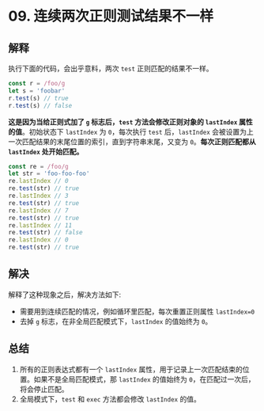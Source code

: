 # 09. 连续两次正则测试结果不一样

## 解释

执行下面的代码，会出乎意料，两次 `test` 正则匹配的结果不一样。
```js
const r = /foo/g
let s = 'foobar'
r.test(s) // true
r.test(s) // false
```

**这是因为当给正则式加了 `g` 标志后，`test` 方法会修改正则对象的 `lastIndex` 属性的值**。初始状态下 `lastIndex` 为 `0`，每次执行 `test` 后，`lastIndex` 会被设置为上一次匹配结果的末尾位置的索引，直到字符串末尾，又变为 `0`。**每次正则匹配都从 `lastIndex` 处开始匹配。**

```js
const re = /foo/g
let str = 'foo-foo-foo'
re.lastIndex // 0
re.test(str) // true
re.lastIndex // 3
re.test(str) // true
re.lastIndex // 7
re.test(str) // true
re.lastIndex // 11
re.test(str) // false
re.lastIndex // 0
re.test(str) // true
```

## 解决

解释了这种现象之后，解决方法如下:
- 需要用到连续匹配的情况，例如循环里匹配，每次重置正则属性 `lastIndex=0`
- 去掉 `g` 标志，在非全局匹配模式下，`lastIndex` 的值始终为 `0`。

## 总结

1. 所有的正则表达式都有一个 `lastIndex` 属性，用于记录上一次匹配结束的位置。如果不是全局匹配模式，那 `lastIndex` 的值始终为 `0`，在匹配过一次后，将会停止匹配。
2. 全局模式下，`test` 和 `exec` 方法都会修改 `lastIndex` 的值。